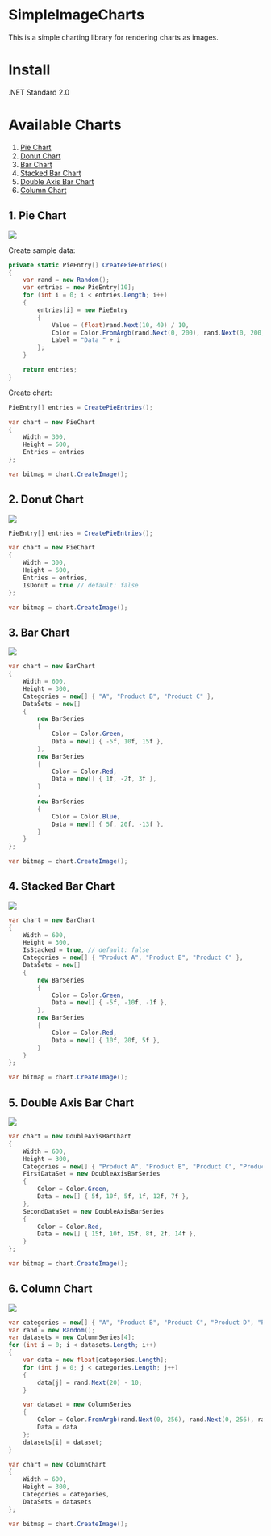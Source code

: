 # SimpleImageCharts
This is a simple charting library for rendering charts as images. 

# Install 

.NET Standard 2.0

# Available Charts
1. [Pie Chart](#1-pie-chart)
2. [Donut Chart](#2-donut-chart)
3. [Bar Chart](#3-bar-chart)
4. [Stacked Bar Chart](#4-stacked-bar-chart)
5. [Double Axis Bar Chart](#5-double-axis-bar-chart)
6. [Column Chart](#6-column-chart)

## 1. Pie Chart
<img src="https://raw.githubusercontent.com/phamtung1/SimpleImageCharts/master/screenshots/pie.jpg" />

Create sample data:
```csharp
private static PieEntry[] CreatePieEntries()
{
    var rand = new Random();
    var entries = new PieEntry[10];
    for (int i = 0; i < entries.Length; i++)
    {
        entries[i] = new PieEntry
        {
            Value = (float)rand.Next(10, 40) / 10,
            Color = Color.FromArgb(rand.Next(0, 200), rand.Next(0, 200), rand.Next(0, 200)),
            Label = "Data " + i
        };
    }

    return entries;
}
```
Create chart:
```csharp
PieEntry[] entries = CreatePieEntries();

var chart = new PieChart
{
    Width = 300,
    Height = 600,
    Entries = entries
};

var bitmap = chart.CreateImage();
```

## 2. Donut Chart
<img src="https://raw.githubusercontent.com/phamtung1/SimpleImageCharts/master/screenshots/donut.jpg" />

```csharp
PieEntry[] entries = CreatePieEntries();

var chart = new PieChart
{
    Width = 300,
    Height = 600,
    Entries = entries,
    IsDonut = true // default: false
};

var bitmap = chart.CreateImage();
```

## 3. Bar Chart
<img src="https://raw.githubusercontent.com/phamtung1/SimpleImageCharts/master/screenshots/BarChart.jpg" />

```csharp
var chart = new BarChart
{
    Width = 600,
    Height = 300,
    Categories = new[] { "A", "Product B", "Product C" },
    DataSets = new[]
    {
        new BarSeries
        {
            Color = Color.Green,
            Data = new[] { -5f, 10f, 15f },
        },
        new BarSeries
        {
            Color = Color.Red,
            Data = new[] { 1f, -2f, 3f },
        }
        ,
        new BarSeries
        {
            Color = Color.Blue,
            Data = new[] { 5f, 20f, -13f },
        }
    }
};

var bitmap = chart.CreateImage();
```
## 4. Stacked Bar Chart
<img src="https://raw.githubusercontent.com/phamtung1/SimpleImageCharts/master/screenshots/StackedBarChart.jpg" />

```csharp
var chart = new BarChart
{
    Width = 600,
    Height = 300,
    IsStacked = true, // default: false
    Categories = new[] { "Product A", "Product B", "Product C" },
    DataSets = new[]
    {
        new BarSeries
        {
            Color = Color.Green,
            Data = new[] { -5f, -10f, -1f },
        },
        new BarSeries
        {
            Color = Color.Red,
            Data = new[] { 10f, 20f, 5f },
        }
    }
};

var bitmap = chart.CreateImage();
```

## 5. Double Axis Bar Chart
<img src="https://raw.githubusercontent.com/phamtung1/SimpleImageCharts/master/screenshots/DoubleAxisBarChart.jpg" />

```csharp
var chart = new DoubleAxisBarChart
{
    Width = 600,
    Height = 300,
    Categories = new[] { "Product A", "Product B", "Product C", "Product D", "Product E", "Product F" },
    FirstDataSet = new DoubleAxisBarSeries 
    { 
        Color = Color.Green,
        Data = new[] { 5f, 10f, 5f, 1f, 12f, 7f },
    },
    SecondDataSet = new DoubleAxisBarSeries
    {
        Color = Color.Red,
        Data = new[] { 15f, 10f, 15f, 8f, 2f, 14f },
    }
};

var bitmap = chart.CreateImage();
```

## 6. Column Chart
<img src="https://raw.githubusercontent.com/phamtung1/SimpleImageCharts/master/screenshots/ColumnChart.jpg" />

```csharp
var categories = new[] { "A", "Product B", "Product C", "Product D", "Product E" };
var rand = new Random();
var datasets = new ColumnSeries[4];
for (int i = 0; i < datasets.Length; i++)
{
    var data = new float[categories.Length];
    for (int j = 0; j < categories.Length; j++)
    {
        data[j] = rand.Next(20) - 10;
    }

    var dataset = new ColumnSeries
    {
        Color = Color.FromArgb(rand.Next(0, 256), rand.Next(0, 256), rand.Next(0, 256)),
        Data = data
    };
    datasets[i] = dataset;
}

var chart = new ColumnChart
{
    Width = 600,
    Height = 300,
    Categories = categories,
    DataSets = datasets
};

var bitmap = chart.CreateImage();
```
